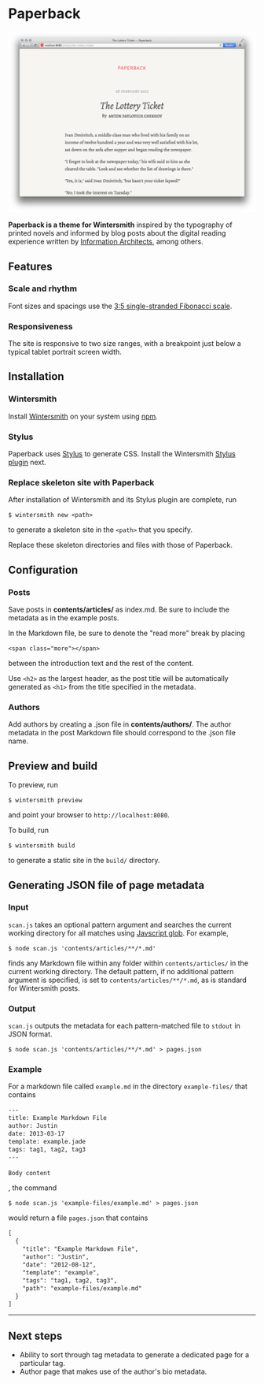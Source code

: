 # Paperback

![Paperback screenshot](paperback-screenshot.png)

**Paperback is a theme for Wintersmith** inspired by the typography of printed novels and informed by blog posts about the digital reading experience written by [Information Architects](http://informationarchitects.net/blog/responsive-typography-the-basics/), among others.

## Features

### Scale and rhythm

Font sizes and spacings use the [3:5 single-stranded Fibonacci scale](http://lamb.cc/typograph/).

### Responsiveness

The site is responsive to two size ranges, with a breakpoint just below a typical tablet portrait screen width.

## Installation

### Wintersmith

Install [Wintersmith](https://github.com/jnordberg/wintersmith#quick-start) on your system using [npm](https://npmjs.org/).

### Stylus

Paperback uses [Stylus](https://github.com/learnboost/stylus) to generate CSS. Install the Wintersmith [Stylus plugin](https://github.com/jnwng/wintersmith-stylus) next.

### Replace skeleton site with Paperback

After installation of Wintersmith and its Stylus plugin are complete, run 

```
$ wintersmith new <path>
```

to generate a skeleton site in the `<path>` that you specify.

Replace these skeleton directories and files with those of Paperback.

## Configuration

### Posts

Save posts in **contents/articles/<post-directory-name>** as index.md. Be sure to include the metadata as in the example posts.

In the Markdown file, be sure to denote the "read more" break by placing

```
<span class="more"></span>
```

between the introduction text and the rest of the content.

Use `<h2>` as the largest header, as the post title will be automatically generated as `<h1>` from the  title specified in the metadata.


### Authors

Add authors by creating a .json file in **contents/authors/**. The author metadata in the post Markdown file should correspond to the .json file name.

## Preview and build

To preview, run

```
$ wintersmith preview
```

and point your browser to `http://localhost:8080`.

To build, run

```
$ wintersmith build
```
to generate a static site in the `build/` directory.

## Generating JSON file of page metadata
### Input

`scan.js` takes an optional pattern argument and searches the current working directory for all matches using [Javscript glob](https://github.com/isaacs/node-glob). For example,

```
$ node scan.js 'contents/articles/**/*.md'
```
finds any Markdown file within any folder within `contents/articles/` in the current working directory. The default pattern, if no additional pattern argument is specified, is set to `contents/articles/**/*.md`, as is standard for Wintersmith posts.

### Output

`scan.js` outputs the metadata for each pattern-matched file to `stdout` in JSON format.

```
$ node scan.js 'contents/articles/**/*.md' > pages.json
```

### Example
For a markdown file called `example.md` in the directory `example-files/` that contains

```
---
title: Example Markdown File
author: Justin
date: 2013-03-17
template: example.jade
tags: tag1, tag2, tag3
---

Body content
```

, the command 

```
$ node scan.js 'example-files/example.md' > pages.json
```

would return a file `pages.json` that contains

```
[
  {
    "title": "Example Markdown File",
    "author": "Justin",
    "date": "2012-08-12",
    "template": "example",
    "tags": "tag1, tag2, tag3",
    "path": "example-files/example.md"
  }
]
```

---

## Next steps

- Ability to sort through tag metadata to generate a dedicated page for a particular tag.
- Author page that makes use of the author's bio metadata.

